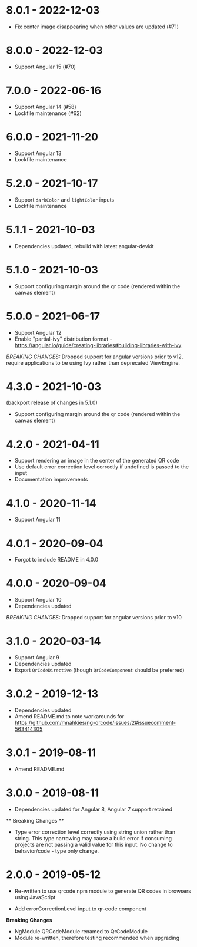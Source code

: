 # 8.0.1 - 2022-12-03
- Fix center image disappearing when other values are updated (#71)

# 8.0.0 - 2022-12-03
- Support Angular 15 (#70)

# 7.0.0 - 2022-06-16
- Support Angular 14 (#58)
- Lockfile maintenance (#62)

# 6.0.0 - 2021-11-20
- Support Angular 13
- Lockfile maintenance

# 5.2.0 - 2021-10-17
- Support `darkColor` and `lightColor` inputs
- Lockfile maintenance

# 5.1.1 - 2021-10-03
- Dependencies updated, rebuild with latest angular-devkit

# 5.1.0 - 2021-10-03
- Support configuring margin around the qr code (rendered within the canvas element)

# 5.0.0 - 2021-06-17
- Support Angular 12
- Enable "partial-ivy" distribution format - https://angular.io/guide/creating-libraries#building-libraries-with-ivy

*BREAKING CHANGES:* Dropped support for angular versions prior to v12, require applications to be using Ivy rather than deprecated ViewEngine.

# 4.3.0 - 2021-10-03
(backport release of changes in 5.1.0)
- Support configuring margin around the qr code (rendered within the canvas element)

# 4.2.0 - 2021-04-11
- Support rendering an image in the center of the generated QR code
- Use default error correction level correctly if undefined is passed to the input
- Documentation improvements

# 4.1.0 - 2020-11-14
- Support Angular 11

# 4.0.1 - 2020-09-04
- Forgot to include README in 4.0.0

# 4.0.0 - 2020-09-04
- Support Angular 10
- Dependencies updated

*BREAKING CHANGES:* Dropped support for angular versions prior to v10

# 3.1.0 - 2020-03-14
- Support Angular 9
- Dependencies updated
- Export `QrCodeDirective` (though `QrCodeComponent` should be preferred)

# 3.0.2 - 2019-12-13
- Dependencies updated
- Amend README.md to note workarounds for https://github.com/mnahkies/ng-qrcode/issues/2#issuecomment-563414305

# 3.0.1 - 2019-08-11
- Amend README.md

# 3.0.0 - 2019-08-11
- Dependencies updated for Angular 8, Angular 7 support retained

** Breaking Changes **
- Type error correction level correctly using string union rather than string.
  This type narrowing may cause a build error if consuming projects are not passing
  a valid value for this input. No change to behavior/code - type only change.

# 2.0.0 - 2019-05-12
- Re-written to use qrcode npm module to generate QR codes
  in browsers using JavaScript
  
- Add errorCorrectionLevel input to qr-code component

**Breaking Changes**

- NgModule QRCodeModule renamed to QrCodeModule
- Module re-written, therefore testing recommended when upgrading
